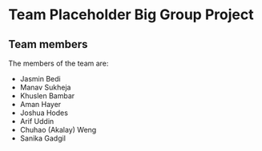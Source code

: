 # Team Placeholder Big Group Project

## Team members
The members of the team are:
 - Jasmin Bedi
 - Manav Sukheja
 - Khuslen Bambar
 - Aman Hayer
 - Joshua Hodes
 - Arif Uddin
 - Chuhao (Akalay) Weng
 - Sanika Gadgil



